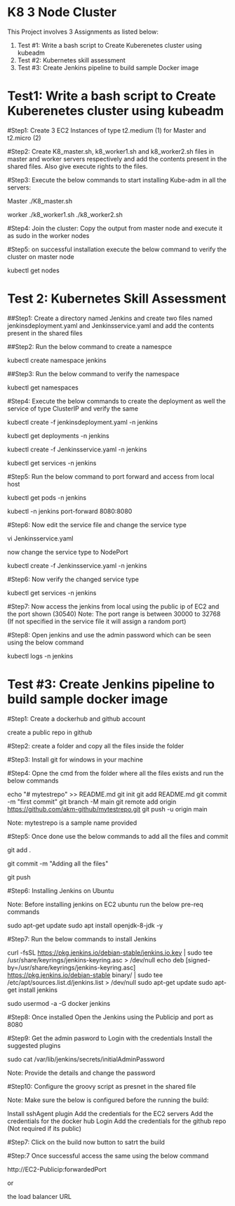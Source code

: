 
# K8 3 Node Cluster
This Project involves 3 Assignments as listed below:
1.	Test #1: Write a bash script to Create Kuberenetes cluster using kubeadm
2.	Test #2: Kubernetes skill assessment
3.	Test #3: Create Jenkins pipeline to build sample Docker image


# Test1: Write a bash script to Create Kuberenetes cluster using kubeadm

#Step1: Create 3 EC2 Instances of type t2.medium (1) for Master and t2.micro (2)

#Step2: Create K8_master.sh, k8_worker1.sh and k8_worker2.sh files in master and worker servers respectively and add the contents present in the shared files. Also give execute rights to the files.

#Step3: Execute the below commands to start installing Kube-adm in all the servers:

Master
./K8_master.sh

worker
./k8_worker1.sh
./k8_worker2.sh

#Step4: Join the cluster: Copy the output from master node and execute it as sudo in the worker nodes

#Step5: on successful installation execute the below command to verify the cluster on master node

kubectl get nodes

# Test 2: Kubernetes Skill Assessment

##Step1: Create a directory named Jenkins and create two files named jenkinsdeployment.yaml and Jenkinsservice.yaml and add the contents present in the shared files

##Step2: Run the below command to create a namespce

kubectl create namespace jenkins

##Step3: Run the below command to verify the namespace

kubectl get namespaces

#Step4: Execute the below commands to create the deployment as well the service of type ClusterIP and verify the same

kubectl create -f jenkinsdeployment.yaml -n jenkins

kubectl get deployments -n jenkins

kubectl create -f Jenkinsservice.yaml -n jenkins

kubectl get services -n jenkins

#Step5: Run the below command to port forward and access from local host

kubectl get pods -n jenkins

kubectl -n jenkins port-forward <pod-name> 8080:8080

#Step6: Now edit the service file and change the service type

vi Jenkinsservice.yaml

now change the service type to NodePort 

kubectl create -f Jenkinsservice.yaml -n jenkins

#Step6: Now verify the changed service type

kubectl get services -n jenkins

#Step7: Now access the jenkins from local using the public ip of EC2 and the port shown (30540)
Note: The port range is between 30000 to 32768 (If not specified in the service file it will assign a random port)

#Step8: Open jenkins and use the admin password which can be seen using the below command

kubectl logs <pod-name> -n jenkins

# Test #3: Create Jenkins pipeline to build sample docker image

#Step1: Create a dockerhub and github account

create a public repo in github

#Step2: create a folder and copy all the files inside the folder

#Step3: Install git for windows in your machine

#Step4: Opne the cmd from the folder where all the files exists and run the below commands

echo "# mytestrepo" >> README.md
git init
git add README.md
git commit -m "first commit"
git branch -M main
git remote add origin https://github.com/akm-github/mytestrepo.git
git push -u origin main

Note: mytestrepo is a sample name provided

#Step5: Once done use the below commands to add all the files and commit

git add .

git commit -m "Adding all the files"

git push

#Step6: Installing Jenkins on Ubuntu

Note: Before installing jenkins on EC2 ubuntu run the below pre-req commands

sudo apt-get update
sudo apt install openjdk-8-jdk -y

#Step7: Run the below commands to install Jenkins

curl -fsSL https://pkg.jenkins.io/debian-stable/jenkins.io.key | sudo tee \
  /usr/share/keyrings/jenkins-keyring.asc > /dev/null
echo deb [signed-by=/usr/share/keyrings/jenkins-keyring.asc] \
  https://pkg.jenkins.io/debian-stable binary/ | sudo tee \
  /etc/apt/sources.list.d/jenkins.list > /dev/null
sudo apt-get update
sudo apt-get install jenkins

sudo usermod -a -G docker jenkins

#Step8: Once installed Open the Jenkins using the Publicip and port as 8080

#Step9: Get the admin pasword to Login with the credentials Install the suggested plugins

sudo cat /var/lib/jenkins/secrets/initialAdminPassword

Note: Provide the details and change the password

#Step10: Configure the groovy script as presnet in the shared file

Note: Make sure the below is configured before the running the build:

Install sshAgent plugin 
Add the credentials for the EC2 servers
Add the credentials for the docker hub Login
Add the credentials for the github repo (Not required if its public)

#Step7: Click on the build now button to satrt the build

#Step:7 Once successful access the same using the below command

http://EC2-Publicip:forwardedPort

or 

the load balancer URL
